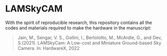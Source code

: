 # LAMSkyCAM


With the spirit of reproducible research, this repository contains all the codes and materials required to make the hardware in the manuscript:

> Jain, M., Sengar, V. S., Gollini, I., Bertolotto, M., McArdle, G., and Dev, S.(2021). LAMSkyCam: A Low-cost and Miniature Ground-based Sky Camera. In: HardwareX, 2022
